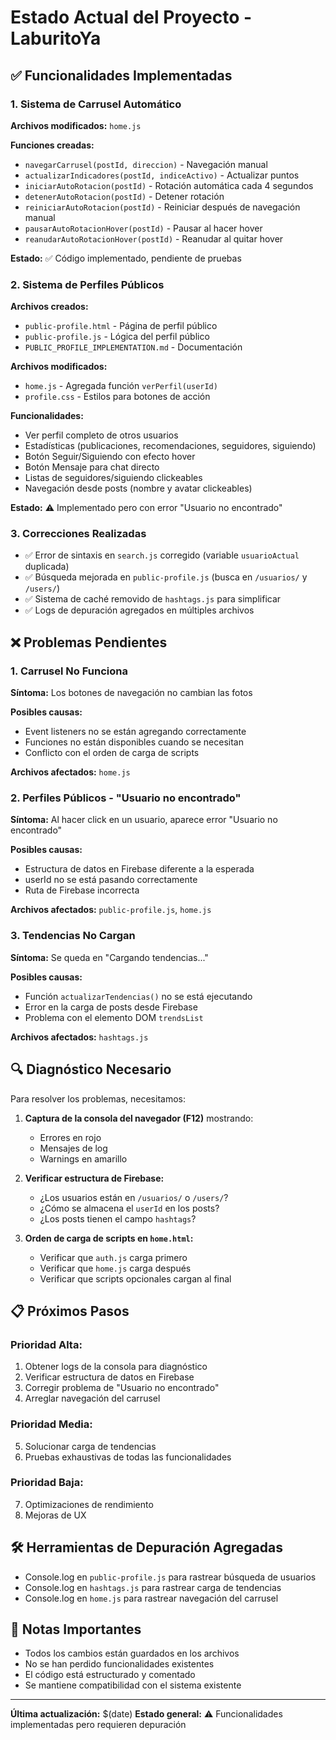 # Estado Actual del Proyecto - LaburitoYa

## ✅ Funcionalidades Implementadas

### 1. Sistema de Carrusel Automático
**Archivos modificados:** `home.js`

**Funciones creadas:**
- `navegarCarrusel(postId, direccion)` - Navegación manual
- `actualizarIndicadores(postId, indiceActivo)` - Actualizar puntos
- `iniciarAutoRotacion(postId)` - Rotación automática cada 4 segundos
- `detenerAutoRotacion(postId)` - Detener rotación
- `reiniciarAutoRotacion(postId)` - Reiniciar después de navegación manual
- `pausarAutoRotacionHover(postId)` - Pausar al hacer hover
- `reanudarAutoRotacionHover(postId)` - Reanudar al quitar hover

**Estado:** ✅ Código implementado, pendiente de pruebas

### 2. Sistema de Perfiles Públicos
**Archivos creados:**
- `public-profile.html` - Página de perfil público
- `public-profile.js` - Lógica del perfil público
- `PUBLIC_PROFILE_IMPLEMENTATION.md` - Documentación

**Archivos modificados:**
- `home.js` - Agregada función `verPerfil(userId)`
- `profile.css` - Estilos para botones de acción

**Funcionalidades:**
- Ver perfil completo de otros usuarios
- Estadísticas (publicaciones, recomendaciones, seguidores, siguiendo)
- Botón Seguir/Siguiendo con efecto hover
- Botón Mensaje para chat directo
- Listas de seguidores/siguiendo clickeables
- Navegación desde posts (nombre y avatar clickeables)

**Estado:** ⚠️ Implementado pero con error "Usuario no encontrado"

### 3. Correcciones Realizadas
- ✅ Error de sintaxis en `search.js` corregido (variable `usuarioActual` duplicada)
- ✅ Búsqueda mejorada en `public-profile.js` (busca en `/usuarios/` y `/users/`)
- ✅ Sistema de caché removido de `hashtags.js` para simplificar
- ✅ Logs de depuración agregados en múltiples archivos

## ❌ Problemas Pendientes

### 1. Carrusel No Funciona
**Síntoma:** Los botones de navegación no cambian las fotos

**Posibles causas:**
- Event listeners no se están agregando correctamente
- Funciones no están disponibles cuando se necesitan
- Conflicto con el orden de carga de scripts

**Archivos afectados:** `home.js`

### 2. Perfiles Públicos - "Usuario no encontrado"
**Síntoma:** Al hacer click en un usuario, aparece error "Usuario no encontrado"

**Posibles causas:**
- Estructura de datos en Firebase diferente a la esperada
- userId no se está pasando correctamente
- Ruta de Firebase incorrecta

**Archivos afectados:** `public-profile.js`, `home.js`

### 3. Tendencias No Cargan
**Síntoma:** Se queda en "Cargando tendencias..."

**Posibles causas:**
- Función `actualizarTendencias()` no se está ejecutando
- Error en la carga de posts desde Firebase
- Problema con el elemento DOM `trendsList`

**Archivos afectados:** `hashtags.js`

## 🔍 Diagnóstico Necesario

Para resolver los problemas, necesitamos:

1. **Captura de la consola del navegador (F12)** mostrando:
   - Errores en rojo
   - Mensajes de log
   - Warnings en amarillo

2. **Verificar estructura de Firebase:**
   - ¿Los usuarios están en `/usuarios/` o `/users/`?
   - ¿Cómo se almacena el `userId` en los posts?
   - ¿Los posts tienen el campo `hashtags`?

3. **Orden de carga de scripts en `home.html`:**
   - Verificar que `auth.js` carga primero
   - Verificar que `home.js` carga después
   - Verificar que scripts opcionales cargan al final

## 📋 Próximos Pasos

### Prioridad Alta:
1. Obtener logs de la consola para diagnóstico
2. Verificar estructura de datos en Firebase
3. Corregir problema de "Usuario no encontrado"
4. Arreglar navegación del carrusel

### Prioridad Media:
5. Solucionar carga de tendencias
6. Pruebas exhaustivas de todas las funcionalidades

### Prioridad Baja:
7. Optimizaciones de rendimiento
8. Mejoras de UX

## 🛠️ Herramientas de Depuración Agregadas

- Console.log en `public-profile.js` para rastrear búsqueda de usuarios
- Console.log en `hashtags.js` para rastrear carga de tendencias
- Console.log en `home.js` para rastrear navegación del carrusel

## 📝 Notas Importantes

- Todos los cambios están guardados en los archivos
- No se han perdido funcionalidades existentes
- El código está estructurado y comentado
- Se mantiene compatibilidad con el sistema existente

---

**Última actualización:** $(date)
**Estado general:** ⚠️ Funcionalidades implementadas pero requieren depuración
